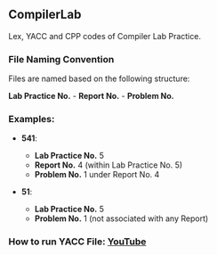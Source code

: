 ## CompilerLab
Lex, YACC and CPP codes of Compiler Lab Practice.


### File Naming Convention
Files are named based on the following structure:

**Lab Practice No.** - **Report No.** - **Problem No.**

### Examples:

- **541**:  
  - **Lab Practice No.** 5  
  - **Report No.** 4 (within Lab Practice No. 5)  
  - **Problem No.** 1 under Report No. 4

- **51**:  
  - **Lab Practice No.** 5  
  - **Problem No.** 1 (not associated with any Report)



### How to run YACC File: [YouTube](https://www.youtube.com/watch?v=dl1xPSaScLw)
